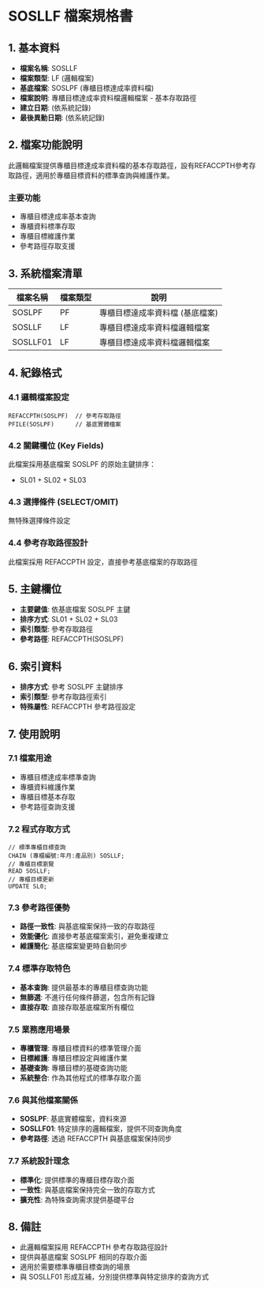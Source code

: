 # SOSLLF 檔案規格書

## 1. 基本資料
- **檔案名稱**: SOSLLF
- **檔案類型**: LF (邏輯檔案)
- **基底檔案**: SOSLPF (專櫃目標達成率資料檔)
- **檔案說明**: 專櫃目標達成率資料檔邏輯檔案 - 基本存取路徑
- **建立日期**: (依系統記錄)
- **最後異動日期**: (依系統記錄)

## 2. 檔案功能說明
此邏輯檔案提供專櫃目標達成率資料檔的基本存取路徑，設有REFACCPTH參考存取路徑，適用於專櫃目標資料的標準查詢與維護作業。

### 主要功能
- 專櫃目標達成率基本查詢
- 專櫃資料標準存取
- 專櫃目標維護作業
- 參考路徑存取支援

## 3. 系統檔案清單
| 檔案名稱 | 檔案類型 | 說明 |
|----------|----------|------|
| SOSLPF | PF | 專櫃目標達成率資料檔 (基底檔案) |
| SOSLLF | LF | 專櫃目標達成率資料檔邏輯檔案 |
| SOSLLF01 | LF | 專櫃目標達成率資料檔邏輯檔案 |

## 4. 紀錄格式

### 4.1 邏輯檔案設定
```
REFACCPTH(SOSLPF)  // 參考存取路徑
PFILE(SOSLPF)      // 基底實體檔案
```

### 4.2 關鍵欄位 (Key Fields)
此檔案採用基底檔案 SOSLPF 的原始主鍵排序：
- SL01 + SL02 + SL03

### 4.3 選擇條件 (SELECT/OMIT)
無特殊選擇條件設定

### 4.4 參考存取路徑設計
此檔案採用 REFACCPTH 設定，直接參考基底檔案的存取路徑

## 5. 主鍵欄位
- **主要鍵值**: 依基底檔案 SOSLPF 主鍵
- **排序方式**: SL01 + SL02 + SL03
- **索引類型**: 參考存取路徑
- **參考路徑**: REFACCPTH(SOSLPF)

## 6. 索引資料
- **排序方式**: 參考 SOSLPF 主鍵排序
- **索引類型**: 參考存取路徑索引
- **特殊屬性**: REFACCPTH 參考路徑設定

## 7. 使用說明

### 7.1 檔案用途
- 專櫃目標達成率標準查詢
- 專櫃資料維護作業
- 專櫃目標基本存取
- 參考路徑查詢支援

### 7.2 程式存取方式
```rpg
// 標準專櫃目標查詢
CHAIN (專櫃編號:年月:產品別) SOSLLF;
// 專櫃目標瀏覽
READ SOSLLF;
// 專櫃目標更新
UPDATE SL0;
```

### 7.3 參考路徑優勢
- **路徑一致性**: 與基底檔案保持一致的存取路徑
- **效能優化**: 直接參考基底檔案索引，避免重複建立
- **維護簡化**: 基底檔案變更時自動同步

### 7.4 標準存取特色
- **基本查詢**: 提供最基本的專櫃目標查詢功能
- **無篩選**: 不進行任何條件篩選，包含所有記錄
- **直接存取**: 直接存取基底檔案所有欄位

### 7.5 業務應用場景
- **專櫃管理**: 專櫃目標資料的標準管理介面
- **目標維護**: 專櫃目標設定與維護作業
- **基礎查詢**: 專櫃目標的基礎查詢功能
- **系統整合**: 作為其他程式的標準存取介面

### 7.6 與其他檔案關係
- **SOSLPF**: 基底實體檔案，資料來源
- **SOSLLF01**: 特定排序的邏輯檔案，提供不同查詢角度
- **參考路徑**: 透過 REFACCPTH 與基底檔案保持同步

### 7.7 系統設計理念
- **標準化**: 提供標準的專櫃目標存取介面
- **一致性**: 與基底檔案保持完全一致的存取方式
- **擴充性**: 為特殊查詢需求提供基礎平台

## 8. 備註
- 此邏輯檔案採用 REFACCPTH 參考存取路徑設計
- 提供與基底檔案 SOSLPF 相同的存取介面
- 適用於需要標準專櫃目標查詢的場景
- 與 SOSLLF01 形成互補，分別提供標準與特定排序的查詢方式 